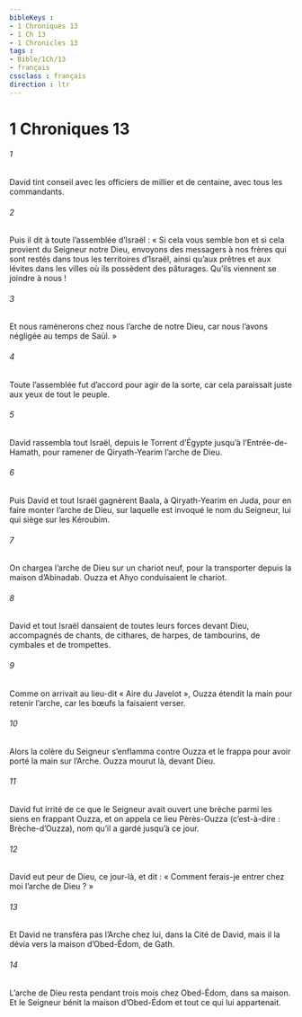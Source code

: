 ```yaml
---
bibleKeys : 
- 1 Chroniques 13
- 1 Ch 13
- 1 Chronicles 13
tags : 
- Bible/1Ch/13
- français
cssclass : français
direction : ltr
---
```


# 1 Chroniques 13

###### 1
David tint conseil avec les officiers de millier et de centaine, avec tous les commandants.
###### 2
Puis il dit à toute l’assemblée d’Israël : « Si cela vous semble bon et si cela provient du Seigneur notre Dieu, envoyons des messagers à nos frères qui sont restés dans tous les territoires d’Israël, ainsi qu’aux prêtres et aux lévites dans les villes où ils possèdent des pâturages. Qu’ils viennent se joindre à nous !
###### 3
Et nous ramènerons chez nous l’arche de notre Dieu, car nous l’avons négligée au temps de Saül. »
###### 4
Toute l’assemblée fut d’accord pour agir de la sorte, car cela paraissait juste aux yeux de tout le peuple.
###### 5
David rassembla tout Israël, depuis le Torrent d’Égypte jusqu’à l’Entrée-de-Hamath, pour ramener de Qiryath-Yearim l’arche de Dieu.
###### 6
Puis David et tout Israël gagnèrent Baala, à Qiryath-Yearim en Juda, pour en faire monter l’arche de Dieu, sur laquelle est invoqué le nom du Seigneur, lui qui siège sur les Kéroubim.
###### 7
On chargea l’arche de Dieu sur un chariot neuf, pour la transporter depuis la maison d’Abinadab. Ouzza et Ahyo conduisaient le chariot.
###### 8
David et tout Israël dansaient de toutes leurs forces devant Dieu, accompagnés de chants, de cithares, de harpes, de tambourins, de cymbales et de trompettes.
###### 9
Comme on arrivait au lieu-dit « Aire du Javelot », Ouzza étendit la main pour retenir l’arche, car les bœufs la faisaient verser.
###### 10
Alors la colère du Seigneur s’enflamma contre Ouzza et le frappa pour avoir porté la main sur l’Arche. Ouzza mourut là, devant Dieu.
###### 11
David fut irrité de ce que le Seigneur avait ouvert une brèche parmi les siens en frappant Ouzza, et on appela ce lieu Pèrès-Ouzza (c’est-à-dire : Brèche-d’Ouzza), nom qu’il a gardé jusqu’à ce jour.
###### 12
David eut peur de Dieu, ce jour-là, et dit : « Comment ferais-je entrer chez moi l’arche de Dieu ? »
###### 13
Et David ne transféra pas l’Arche chez lui, dans la Cité de David, mais il la dévia vers la maison d’Obed-Édom, de Gath.
###### 14
L’arche de Dieu resta pendant trois mois chez Obed-Édom, dans sa maison. Et le Seigneur bénit la maison d’Obed-Édom et tout ce qui lui appartenait.
